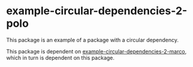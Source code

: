 # example-circular-dependencies-2-polo

This package is an example of a package with a circular dependency.

This package is dependent on [example-circular-dependencies-2-marco](https://www.npmjs.com/package/example-circular-dependencies-2-marco), which in turn is dependent on this package.
